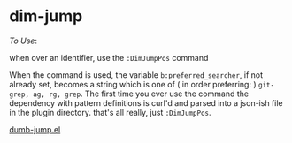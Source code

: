 # dim-jump

*To Use*:

when over an identifier, use the `:DimJumpPos` command


When the command is used, the variable `b:preferred_searcher`, if not already set, becomes a string which is one of ( in order preferring:  ) `git-grep, ag, rg, grep`. The first time you ever use the command the dependency with pattern definitions is curl'd and parsed into a json-ish file in the plugin directory. that's all really, just `:DimJumpPos`.


[dumb-jump.el](https://github.com/jacktasia/dumb-jump)
